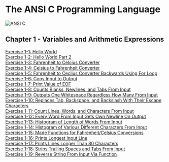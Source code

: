 # The ANSI C Programming Language

![ANSI C](https://images-na.ssl-images-amazon.com/images/I/41gHB8KelXL._SX377_BO1,204,203,200_.jpg)

## Chapter 1 - Variables and Arithmetic Expressions

[Exercise 1-1: Hello World](https://github.com/beef-erikson/ANSICProgrammingLanguage/blob/master/Chapter1/Exercise1-1/Exercize1-1.c)<br />
[Exercise 1-2: Hello World Part 2](https://github.com/beef-erikson/ANSICProgrammingLanguage/blob/master/Chapter1/Exercise1-2/Exercise1-2.c)<br />
[Exercise 1-3: Fahrenheit to Celcius Converter](https://github.com/beef-erikson/ANSICProgrammingLanguage/blob/master/Chapter1/Exercise1-3/Exercize1-3.c)<br />
[Exercise 1-4: Celsius to Fahrenheit Converter](https://github.com/beef-erikson/ANSICProgrammingLanguage/blob/master/Chapter1/Exercise1-4/Exercise1-4.c)<br />
[Exercise 1-5: Fahrenheit to Ceclius Converter Backwards Using For Loop](https://github.com/beef-erikson/ANSICProgrammingLanguage/blob/master/Chapter1/Exercise1-5/Exercise1-5.c)<br />
[Exercise 1-6: Copy Input to Output](https://github.com/beef-erikson/ANSICProgrammingLanguage/blob/master/Chapter1/Exercise1-6/Exercise1-6.c)<br />
[Exercise 1-7: Print Value of EOF](https://github.com/beef-erikson/ANSICProgrammingLanguage/blob/master/Chapter1/Exercise1-7/Exercise1-7.c)<br />
[Exercise 1-8: Counts Blanks, Newlines, and Tabs From Input](https://github.com/beef-erikson/ANSICProgrammingLanguage/blob/master/Chapter1/Exercise1-8/Exercise1-8.c)<br />
[Exercise 1-9: Outputs One Whitespace Regardless How Many From Input](https://github.com/beef-erikson/ANSICProgrammingLanguage/blob/master/Chapter1/Exercise1-9/Exercise1-9.c)<br />
[Exercise 1-10: Replaces Tab, Backspace, and Backslash With Their Escape Characters](https://github.com/beef-erikson/ANSICProgrammingLanguage/blob/master/Chapter1/Exercise1-10/Exercise1-10.c)<br />
[Exercise 1-11: Count Lines, Words, and Characters From Input](https://github.com/beef-erikson/ANSICProgrammingLanguage/blob/master/Chapter1/Exercise1-11/Exercise1-11.c)<br />
[Exercise 1-12: Every Word From Input Gets Own Newline On Output](https://github.com/beef-erikson/ANSICProgrammingLanguage/blob/master/Chapter1/Exercise1-12/Exercise1-12.c)<br />
[Exercise 1-13: Histogram of Length of Words From Input](https://github.com/beef-erikson/ANSICProgrammingLanguage/blob/master/Chapter1/Exercise1-13/Exercise1-13.c)<br />
[Exercise 1-14: Histogram of Various Different Characters From Input](https://github.com/beef-erikson/ANSICProgrammingLanguage/blob/master/Chapter1/Exercise1-14/Exercise1-14.c)<br />
[Exercise 1-15: Made Functions for Fahrenheit/Celsius Conversions](https://github.com/beef-erikson/ANSICProgrammingLanguage/blob/master/Chapter1/Exercise1-15/Exercise1-15.c)<br />
[Exercise 1-16: Prints Longest Input Line](https://github.com/beef-erikson/ANSICProgrammingLanguage/blob/master/Chapter1/Exercise1-16/Exercise1-16.c)<br />
[Exercise 1-17: Prints Lines Longer Than 80 Characters](https://github.com/beef-erikson/ANSICProgrammingLanguage/blob/master/Chapter1/Exercise1-17/Exercise1-17.c)<br />
[Exercise 1-18: Strips Trailing Spaces and Tabs From Input](https://github.com/beef-erikson/ANSICProgrammingLanguage/blob/master/Chapter1/Exercise1-18/Exercise1-18.c)<br />
[Exercise 1-19: Reverse String From Input Via Function](https://github.com/beef-erikson/ANSICProgrammingLanguage/blob/master/Chapter1/Exercise1-19/Exercise1-19.c)<br />
